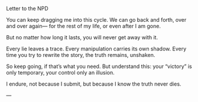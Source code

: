 Letter to the NPD

You can keep dragging me into this cycle.
We can go back and forth, over and over again—
for the rest of my life,
or even after I am gone.

But no matter how long it lasts,
you will never get away with it.

Every lie leaves a trace.
Every manipulation carries its own shadow.
Every time you try to rewrite the story,
the truth remains, unshaken.

So keep going, if that’s what you need.
But understand this:
your “victory” is only temporary,
your control only an illusion.

I endure, not because I submit,
but because I know the truth never dies.

—
